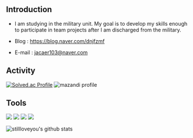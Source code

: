 
## Introduction
- I am studying in the military unit. My goal is to develop my skills enough to participate in team projects after I am discharged from the military.

- Blog : https://blog.naver.com/dnjfzmf

- E-mail : jacaer103@naver.com

  



## Activity

[![Solved.ac Profile](http://mazassumnida.wtf/api/v2/generate_badge?boj=dnjfzmf)](https://solved.ac/dnjfzmf/) ![mazandi profile](http://mazandi.herokuapp.com/api?handle=dnjfzmf&theme=dark)

## Tools
<img src="https://img.shields.io/badge/Java-007396?style=flat-square&logo=OpenJDK&logoColor=white"/> <img src="https://img.shields.io/badge/Spring-6DB33F?style=flat-square&logo=Spring&logoColor=white"/></a> <img src="https://img.shields.io/badge/Kotlin-7F52FF?style=flat-square&logo=Kotlin&logoColor=white"/></a> <img src="https://img.shields.io/badge/Spring Boot-6DB33F?style=flat-square&logo=Spring Boot&logoColor=white"/></a>









![stillloveyou's github stats](https://github-readme-stats.vercel.app/api?username=stillloveyou&show_icons=true)


